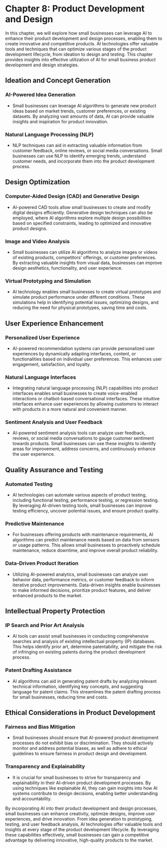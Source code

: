 Chapter 8: Product Development and Design
=========================================

In this chapter, we will explore how small businesses can leverage AI to enhance their product development and design processes, enabling them to create innovative and competitive products. AI technologies offer valuable tools and techniques that can optimize various stages of the product development lifecycle, from ideation to design and testing. This chapter provides insights into effective utilization of AI for small business product development and design strategies.

Ideation and Concept Generation
-------------------------------

### AI-Powered Idea Generation

* Small businesses can leverage AI algorithms to generate new product ideas based on market trends, customer preferences, or existing datasets. By analyzing vast amounts of data, AI can provide valuable insights and inspiration for product innovation.

### Natural Language Processing (NLP)

* NLP techniques can aid in extracting valuable information from customer feedback, online reviews, or social media conversations. Small businesses can use NLP to identify emerging trends, understand customer needs, and incorporate them into the product development process.

Design Optimization
-------------------

### Computer-Aided Design (CAD) and Generative Design

* AI-powered CAD tools allow small businesses to create and modify digital designs efficiently. Generative design techniques can also be employed, where AI algorithms explore multiple design possibilities based on specified constraints, leading to optimized and innovative product designs.

### Image and Video Analysis

* Small businesses can utilize AI algorithms to analyze images or videos of existing products, competitors' offerings, or customer preferences. By extracting valuable insights from visual data, businesses can improve design aesthetics, functionality, and user experience.

### Virtual Prototyping and Simulation

* AI technology enables small businesses to create virtual prototypes and simulate product performance under different conditions. These simulations help in identifying potential issues, optimizing designs, and reducing the need for physical prototypes, saving time and costs.

User Experience Enhancement
---------------------------

### Personalized User Experience

* AI-powered recommendation systems can provide personalized user experiences by dynamically adapting interfaces, content, or functionalities based on individual user preferences. This enhances user engagement, satisfaction, and loyalty.

### Natural Language Interfaces

* Integrating natural language processing (NLP) capabilities into product interfaces enables small businesses to create voice-enabled interactions or chatbot-based conversational interfaces. These intuitive interfaces enhance user experiences by allowing customers to interact with products in a more natural and convenient manner.

### Sentiment Analysis and User Feedback

* AI-powered sentiment analysis tools can analyze user feedback, reviews, or social media conversations to gauge customer sentiment towards products. Small businesses can use these insights to identify areas for improvement, address concerns, and continuously enhance the user experience.

Quality Assurance and Testing
-----------------------------

### Automated Testing

* AI technologies can automate various aspects of product testing, including functional testing, performance testing, or regression testing. By leveraging AI-driven testing tools, small businesses can improve testing efficiency, uncover potential issues, and ensure product quality.

### Predictive Maintenance

* For businesses offering products with maintenance requirements, AI algorithms can predict maintenance needs based on data from sensors or usage patterns. This allows small businesses to proactively schedule maintenance, reduce downtime, and improve overall product reliability.

### Data-Driven Product Iteration

* Utilizing AI-powered analytics, small businesses can analyze user behavior data, performance metrics, or customer feedback to inform iterative product improvements. Data-driven insights enable businesses to make informed decisions, prioritize product features, and deliver enhanced products to the market.

Intellectual Property Protection
--------------------------------

### IP Search and Prior Art Analysis

* AI tools can assist small businesses in conducting comprehensive searches and analysis of existing intellectual property (IP) databases. This helps identify prior art, determine patentability, and mitigate the risk of infringing on existing patents during the product development process.

### Patent Drafting Assistance

* AI algorithms can aid in generating patent drafts by analyzing relevant technical information, identifying key concepts, and suggesting language for patent claims. This streamlines the patent drafting process for small businesses, reducing time and costs.

Ethical Considerations in Product Development
---------------------------------------------

### Fairness and Bias Mitigation

* Small businesses should ensure that AI-powered product development processes do not exhibit bias or discrimination. They should actively monitor and address potential biases, as well as adhere to ethical guidelines to ensure fairness in product design and development.

### Transparency and Explainability

* It is crucial for small businesses to strive for transparency and explainability in their AI-driven product development processes. By using techniques like explainable AI, they can gain insights into how AI systems contribute to design decisions, enabling better understanding and accountability.

By incorporating AI into their product development and design processes, small businesses can enhance creativity, optimize designs, improve user experiences, and drive innovation. From idea generation to prototyping, testing, and user feedback analysis, AI technologies offer valuable tools and insights at every stage of the product development lifecycle. By leveraging these capabilities effectively, small businesses can gain a competitive advantage by delivering innovative, high-quality products to the market.
